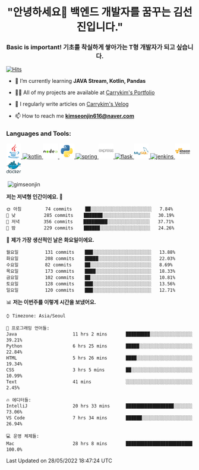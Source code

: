 <h1 align="center">"안녕하세요👋 백엔드 개발자를 꿈꾸는 김선진입니다."</h1>
<h3 align="center">Basic is important! 기초를 착실하게 쌓아가는 T형 개발자가 되고 싶습니다.</h3>

[![Hits](https://hits.seeyoufarm.com/api/count/incr/badge.svg?url=https%3A%2F%2Fgithub.com%2Fgimseonjin&count_bg=%2318BFE5&title_bg=%23555555&icon=ko-fi.svg&icon_color=%23E7E7E7&title=hits&edge_flat=false)](https://hits.seeyoufarm.com)

- 🌱 I’m currently learning **JAVA Stream, Kotlin, Pandas**

- 👨‍💻 All of my projects are available at [Carrykim's Portfolio](https://elderly-gruyere-ed2.notion.site/0-a2fe0ade7c354a749153cd7544fbd685)

- 📝 I regularly write articles on [Carrykim's Velog](https://velog.io/@carrykim)

- 📫 How to reach me **kimseonjin616@naver.com**

<p align="left">
</p>

<h3 align="left">Languages and Tools:</h3>
<p align="left"> <a href="https://www.java.com" target="_blank" rel="noreferrer"> <img src="https://raw.githubusercontent.com/devicons/devicon/master/icons/java/java-original.svg" alt="java" width="40" height="40"/> </a> <a href="https://kotlinlang.org" target="_blank" rel="noreferrer"> <img src="https://www.vectorlogo.zone/logos/kotlinlang/kotlinlang-icon.svg" alt="kotlin" width="40" height="40"/> </a> <a href="https://nodejs.org" target="_blank" rel="noreferrer"> <img src="https://raw.githubusercontent.com/devicons/devicon/master/icons/nodejs/nodejs-original-wordmark.svg" alt="nodejs" width="40" height="40"/> </a> <a href="https://www.python.org" target="_blank" rel="noreferrer"> <img src="https://raw.githubusercontent.com/devicons/devicon/master/icons/python/python-original.svg" alt="python" width="40" height="40"/> </a> <a href="https://spring.io/" target="_blank" rel="noreferrer"> <img src="https://www.vectorlogo.zone/logos/springio/springio-icon.svg" alt="spring" width="40" height="40"/> </a><a href="https://expressjs.com" target="_blank" rel="noreferrer"> <img src="https://raw.githubusercontent.com/devicons/devicon/master/icons/express/express-original-wordmark.svg" alt="express" width="40" height="40"/> </a> <a href="https://flask.palletsprojects.com/" target="_blank" rel="noreferrer"> <img src="https://www.vectorlogo.zone/logos/pocoo_flask/pocoo_flask-icon.svg" alt="flask" width="40" height="40"/> </a>  <a href="https://www.mysql.com/" target="_blank" rel="noreferrer"> <img src="https://raw.githubusercontent.com/devicons/devicon/master/icons/mysql/mysql-original-wordmark.svg" alt="mysql" width="40" height="40"/> </a> <a href="https://www.jenkins.io" target="_blank" rel="noreferrer"> <img src="https://www.vectorlogo.zone/logos/jenkins/jenkins-icon.svg" alt="jenkins" width="40" height="40"/> </a>  <a href="https://aws.amazon.com" target="_blank" rel="noreferrer"> <img src="https://raw.githubusercontent.com/devicons/devicon/master/icons/amazonwebservices/amazonwebservices-original-wordmark.svg" alt="aws" width="40" height="40"/> </a> <a href="https://www.docker.com/" target="_blank" rel="noreferrer"> <img src="https://raw.githubusercontent.com/devicons/devicon/master/icons/docker/docker-original-wordmark.svg" alt="docker" width="40" height="40"/> </a>   </p>


<p>&nbsp;<img align="center" src="https://github-readme-stats.vercel.app/api?username=gimseonjin&show_icons=true&locale=en" alt="gimseonjin" /></p>



<!--START_SECTION:waka-->
**저는 저녁형 인간이에요. 🦉** 

```text
🌞 아침         74 commits     ██░░░░░░░░░░░░░░░░░░░░░░░   7.84% 
🌆 낮　         285 commits    ███████░░░░░░░░░░░░░░░░░░   30.19% 
🌃 저녁         356 commits    █████████░░░░░░░░░░░░░░░░   37.71% 
🌙 밤　         229 commits    ██████░░░░░░░░░░░░░░░░░░░   24.26%

```
📅 **제가 가장 생산적인 날은 화요일이에요.** 

```text
월요일          131 commits    ███░░░░░░░░░░░░░░░░░░░░░░   13.88% 
화요일          208 commits    █████░░░░░░░░░░░░░░░░░░░░   22.03% 
수요일          82 commits     ██░░░░░░░░░░░░░░░░░░░░░░░   8.69% 
목요일          173 commits    ████░░░░░░░░░░░░░░░░░░░░░   18.33% 
금요일          102 commits    ██░░░░░░░░░░░░░░░░░░░░░░░   10.81% 
토요일          128 commits    ███░░░░░░░░░░░░░░░░░░░░░░   13.56% 
일요일          120 commits    ███░░░░░░░░░░░░░░░░░░░░░░   12.71%

```


📊 **저는 이번주를 이렇게 시간을 보냈어요.** 

```text
⌚︎ Timezone: Asia/Seoul

💬 프로그래밍 언어들: 
Java                     11 hrs 2 mins       █████████░░░░░░░░░░░░░░░░   39.21% 
Python                   6 hrs 25 mins       █████░░░░░░░░░░░░░░░░░░░░   22.84% 
HTML                     5 hrs 26 mins       ████░░░░░░░░░░░░░░░░░░░░░   19.34% 
CSS                      3 hrs 5 mins        ██░░░░░░░░░░░░░░░░░░░░░░░   10.99% 
Text                     41 mins             ░░░░░░░░░░░░░░░░░░░░░░░░░   2.45%

🔥 에디터들: 
IntelliJ                 20 hrs 33 mins      ██████████████████░░░░░░░   73.06% 
VS Code                  7 hrs 34 mins       ██████░░░░░░░░░░░░░░░░░░░   26.94%

💻 운영 체제들: 
Mac                      28 hrs 8 mins       █████████████████████████   100.0%

```


 Last Updated on 28/05/2022 18:47:24 UTC
<!--END_SECTION:waka-->
